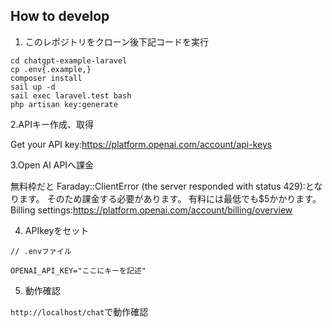## How to develop
1. このレポジトリをクローン後下記コードを実行
```
cd chatgpt-example-laravel
cp .env{.example,}
composer install
sail up -d
sail exec laravel.test bash
php artisan key:generate
```
2.APIキー作成、取得

Get your API key:https://platform.openai.com/account/api-keys

3.Open AI APIへ課金

無料枠だと Faraday::ClientError (the server responded with status 429):となります。 
そのため課金する必要があります。 
有料には最低でも$5かかります。 Billing settings:https://platform.openai.com/account/billing/overview

4. APIkeyをセット
```
// .envファイル

OPENAI_API_KEY="ここにキーを記述"
```
5. 動作確認

``http://localhost/chat``で動作確認
